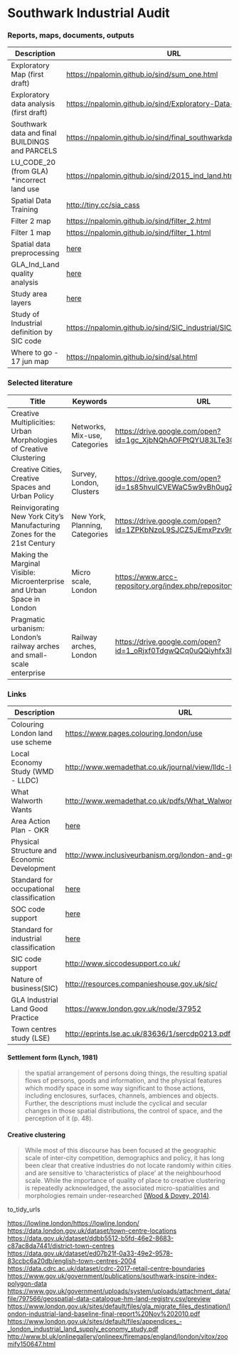 Southwark Industrial Audit
================

### Reports, maps, documents, outputs
|Description|URL|
|-|-|
|Exploratory Map (first draft)|https://npalomin.github.io/sind/sum_one.html|
|Exploratory data analysis (first draft)|https://npalomin.github.io/sind/Exploratory-Data-Analysis.html|
|Southwark data and final BUILDINGS and PARCELS| https://npalomin.github.io/sind/final_southwarkdata.html|
|LU_CODE_20 (from GLA) *incorrect land use| https://npalomin.github.io/sind/2015_ind_land.html|
|Spatial Data Training|http://tiny.cc/sia_cass|
|Filter 2 map|https://npalomin.github.io/sind/filter_2.html|
|Filter 1 map|https://npalomin.github.io/sind/filter_1.html|
|Spatial data preprocessing|[here](https://github.com/npalomin/sind/blob/master/filter_method.md#spatial-data-preprocessing)|
|GLA_Ind_Land quality analysis|[here](https://docs.google.com/presentation/d/1DnjWaGwhXkcFtgKHli-MIJciEcRRGw-tJAOWjBPmhWg/edit?usp=sharing)|
|Study area layers|[here](https://docs.google.com/presentation/d/14-j5rHuWuZWiHPHQZ-ugH3pdClwpxdMFFUdfvMfjxu4/edit?usp=sharing)|
|Study of Industrial definition by SIC code|https://npalomin.github.io/sind/SIC_industrial/SIC_industrial.html|
|Where to go - 17 jun map|https://npalomin.github.io/sind/sal.html |

### Selected literature

|Title|Keywords|URL|
|-|-|-|
|Creative Multiplicities: Urban Morphologies of Creative Clustering|Networks, Mix-use, Categories|https://drive.google.com/open?id=1gc_XjbNQhAOFPtQYU83LTe30EO6cyjfX|
|Creative Cities, Creative Spaces and Urban Policy| Survey, London, Clusters|https://drive.google.com/open?id=1s85hvulCVEWaC5w9vBh0ugZfCcs5-71o|
|Reinvigorating New York City’s Manufacturing Zones for the 21st Century| New York, Planning, Categories|https://drive.google.com/open?id=1ZPKbNzoL9SJCZ5JEmxPzv9n6y12mJouM|
|Making the Marginal Visible: Microenterprise and Urban Space in London|Micro scale, London|https://www.arcc-repository.org/index.php/repository/article/view/119|
|Pragmatic urbanism: London’s railway arches and small-scale enterprise|Railway arches, London|https://drive.google.com/open?id=1_oRjxf0TdgwQCq0uQQiyhfx3IT-YSnnG|

### Links

| Description                      | URL                                      |
|----------------------------------|------------------------------------------|
| Colouring London land use scheme | https://www.pages.colouring.london/use |
| Local Economy Study (WMD - LLDC) | http://www.wemadethat.co.uk/journal/view/lldc-local-economy-study|
| What Walworth Wants | http://www.wemadethat.co.uk/pdfs/What_Walworth_Wants_low_res.pdf |
| Area Action Plan - OKR | [here](http://moderngov.southwark.gov.uk/documents/s72863/Appendix%20A%20Old%20Kent%20Road%20AAP%20Further%20Preferred%20Option%202017.pdf) |
| Physical Structure and Economic Development | http://www.inclusiveurbanism.org/london-and-guangzhou.html |
| Standard for occupational classification | [here](https://onsdigital.github.io/dp-classification-tools/standard-occupational-classification/ONS_SOC_hierarchy_view.html) |
| SOC code support | [here](https://onsdigital.github.io/dp-classification-tools/standard-occupational-classification/ONS_SOC_occupation_coding_tool.html) |
| Standard for industrial classification | [here](https://onsdigital.github.io/dp-classification-tools/standard-industrial-classification/ONS_SIC_hierarchy_view.html) |
| SIC code support | http://www.siccodesupport.co.uk/ |
| Nature of business(SIC) | http://resources.companieshouse.gov.uk/sic/ |
|GLA Industrial Land Good Practice | https://www.london.gov.uk/node/37952 |
|Town centres study (LSE) | http://eprints.lse.ac.uk/83636/1/sercdp0213.pdf |

#### Settlement form (Lynch, 1981)
> the spatial arrangement of persons doing things, the resulting spatial flows of persons, goods and information, and the physical features which modify space in some way significant to those actions, including enclosures, surfaces, channels, ambiences and objects. Further, the descriptions must include the cyclical and secular changes in those spatial distributions, the control of space, and the perception of it (p. 48).

#### Creative clustering 
> While most of this discourse has been focused at the geographic scale of inter-city competition, demographics and policy, it has long been clear that creative industries do not locate randomly within cities and are sensitive to ‘characteristics of place’ at the neighbourhood scale. While the importance of quality of place to creative clustering is repeatedly acknowledged, the associated micro-spatialities and morphologies remain under-researched [(Wood & Dovey, 2014)](https://www.tandfonline.com/doi/full/10.1080/13574809.2014.972346).


to_tidy_urls  

https://lowline.london/https://lowline.london/
https://data.london.gov.uk/dataset/town-centre-locations  
https://data.gov.uk/dataset/ddbb5512-b5fd-46e2-8683-c87ac8da7441/district-town-centres  
https://data.gov.uk/dataset/ed07b21f-0a33-49e2-9578-83ccbc6a20db/english-town-centres-2004  
https://data.cdrc.ac.uk/dataset/cdrc-2017-retail-centre-boundaries  
https://www.gov.uk/government/publications/southwark-inspire-index-polygon-data  
https://www.gov.uk/government/uploads/system/uploads/attachment_data/file/797566/geospatial-data-catalogue-hm-land-registry.csv/preview  
https://www.london.gov.uk/sites/default/files/gla_migrate_files_destination/london-industrial-land-baseline-final-report%20Nov%202010.pdf  
https://www.london.gov.uk/sites/default/files/appendices_-_london_industrial_land_supply_economy_study.pdf  
http://www.bl.uk/onlinegallery/onlineex/firemaps/england/london/vitox/zoomify150647.html
